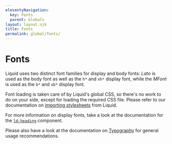 ```yaml
---
eleventyNavigation:
  key: Fonts
  parent: Globals
layout: layout.njk
title: Fonts
permalink: global/fonts/
---
```


# Fonts

Liquid uses two distinct font families for display and body fonts: _Lato_ is used as the body font as well as the `h*` and `xh*` display font, while the _MFont_ is used as the `b*` and `xb*` display font.

Font loading is taken care of by Liquid's global CSS, so there's no work to do on your side, except for loading the required CSS file. Please refer to our documentation on [importing stylesheets](liquid/getting-started/#import-stylesheets) from Liquid.

For more information on display fonts, take a look at the documentation for the [`ld-heading`](components/ld-heading/) component.

Please also have a look at the documentation on [Typography](global/typography/) for general usage recommendations.
